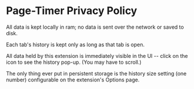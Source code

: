 Page-Timer Privacy Policy
=========================

All data is kept locally in ram; no data is sent over the network or saved to disk.

Each tab's history is kept only as long as that tab is open.

All data held by this extension is immediately visible in the UI -- click on the
icon to see the history pop-up.  (You may have to scroll.)

The only thing ever put in persistent storage is the history size setting (one
number) configurable on the extension's Options page.
